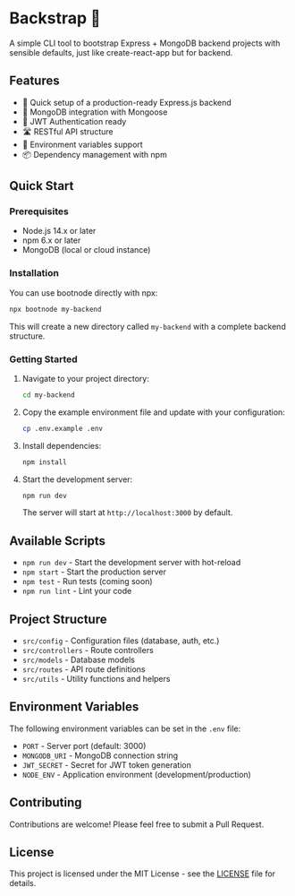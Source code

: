 # Backstrap 🚀

A simple CLI tool to bootstrap Express + MongoDB backend projects with sensible defaults, just like create-react-app but for backend.

## Features

- 🚀 Quick setup of a production-ready Express.js backend
- 🍃 MongoDB integration with Mongoose
- 🔐 JWT Authentication ready
- 🛣️ RESTful API structure
- 🔄 Environment variables support
- 📦 Dependency management with npm

## Quick Start

### Prerequisites

- Node.js 14.x or later
- npm 6.x or later
- MongoDB (local or cloud instance)

### Installation

You can use bootnode directly with npx:

```bash
npx bootnode my-backend
```

This will create a new directory called `my-backend` with a complete backend structure.

### Getting Started

1. Navigate to your project directory:

   ```bash
   cd my-backend
   ```

2. Copy the example environment file and update with your configuration:

   ```bash
   cp .env.example .env
   ```

3. Install dependencies:

   ```bash
   npm install
   ```

4. Start the development server:

   ```bash
   npm run dev
   ```

   The server will start at `http://localhost:3000` by default.

## Available Scripts

- `npm run dev` - Start the development server with hot-reload
- `npm start` - Start the production server
- `npm test` - Run tests (coming soon)
- `npm run lint` - Lint your code

## Project Structure

- `src/config` - Configuration files (database, auth, etc.)
- `src/controllers` - Route controllers
- `src/models` - Database models
- `src/routes` - API route definitions
- `src/utils` - Utility functions and helpers

## Environment Variables

The following environment variables can be set in the `.env` file:

- `PORT` - Server port (default: 3000)
- `MONGODB_URI` - MongoDB connection string
- `JWT_SECRET` - Secret for JWT token generation
- `NODE_ENV` - Application environment (development/production)

## Contributing

Contributions are welcome! Please feel free to submit a Pull Request.

## License

This project is licensed under the MIT License - see the [LICENSE](LICENSE) file for details.
